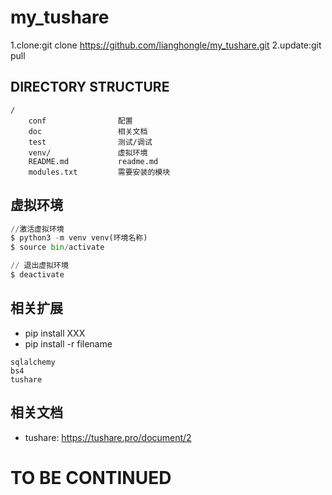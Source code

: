 # my_tushare

1.clone:git clone https://github.com/lianghongle/my_tushare.git
2.update:git pull

DIRECTORY STRUCTURE
-------------------

```
/
    conf                配置
    doc                 相关文档
    test                测试/调试
    venv/               虚拟环境
    README.md           readme.md
    modules.txt         需要安装的模块
```

## 虚拟环境

```python
//激活虚拟环境
$ python3 -m venv venv(环境名称)
$ source bin/activate

// 退出虚拟环境
$ deactivate
```

## 相关扩展
* pip install XXX
* pip install -r filename
```
sqlalchemy
bs4
tushare
```

## 相关文档
* tushare: https://tushare.pro/document/2

# TO BE CONTINUED

